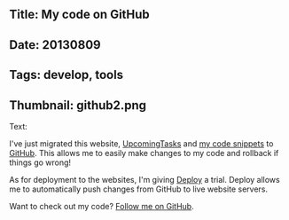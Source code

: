 Title: My code on GitHub
----
Date: 20130809
----
Tags: develop, tools
----
Thumbnail: github2.png
----
Text: 

I've just migrated this website, [UpcomingTasks](http://upcomingtasks.com/) and [my code snippets](https://github.com/brendanmurty/code-snippets) to [GitHub](https://github.com/). This allows me to easily make changes to my code and rollback if things go wrong!

As for deployment to the websites, I'm giving [Deploy](http://deployhq.com) a trial. Deploy allows me to automatically push changes from GitHub to live website servers.

Want to check out my code? [Follow me on GitHub](https://github.com/brendanmurty).
